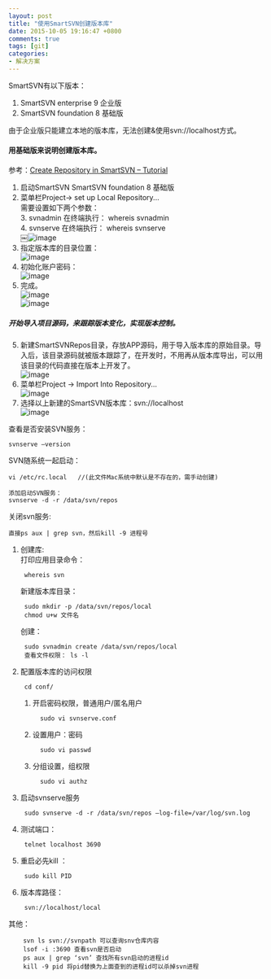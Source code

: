 ```yaml
---
layout: post
title: "使用SmartSVN创建版本库"
date: 2015-10-05 19:16:47 +0800
comments: true
tags: [git]
categories:
- 解决方案
---
```

SmartSVN有以下版本：

1. SmartSVN enterprise 9 企业版
2. SmartSVN foundation 8 基础版

由于企业版只能建立本地的版本库，无法创建&使用svn://localhost方式。
#### 用基础版来说明创建版本库。
参考：[Create Repository in SmartSVN – Tutorial](http://hammadk.com/how-to-create-repository-in-smartsvn-tutorial/)  

1. 启动SmartSVN SmartSVN foundation 8 基础版  
2. 菜单栏Project-> set up Local Repository...      
需要设置如下两个参数：  
	3. svnadmin 在终端执行： whereis svnadmin  
	4. svnserve 在终端执行： whereis svnserve  
￼![image](https://app.yinxiang.com/shard/s33/nl/2147483647/59a78b5d-81de-48f1-afe9-2fb2bde72da2//res/adeb039a-b429-481a-ac25-2044b871e45e/screenshot.png?resizeSmall&width=832)  
3. 指定版本库的目录位置：  
![image](https://app.yinxiang.com/shard/s33/nl/2147483647/59a78b5d-81de-48f1-afe9-2fb2bde72da2//res/a3f00903-101c-4848-a10a-3479643baea7/screenshot.png?resizeSmall&width=832)  
3. 初始化账户密码：  
![image](https://app.yinxiang.com/shard/s33/nl/2147483647/59a78b5d-81de-48f1-afe9-2fb2bde72da2//res/140f257e-e452-47ea-8317-34a5ed8d6c7f/screenshot.png?resizeSmall&width=832)  
4. 完成。  
![image](https://app.yinxiang.com/shard/s33/nl/2147483647/59a78b5d-81de-48f1-afe9-2fb2bde72da2//res/ed975623-72bb-4132-8d04-ac9a7b1d2fc9/screenshot.png?resizeSmall&width=832)  
![image](https://app.yinxiang.com/shard/s33/nl/2147483647/59a78b5d-81de-48f1-afe9-2fb2bde72da2//res/53306789-9d97-485c-a54d-a143e7b078f1/screenshot.png?resizeSmall&width=832)
<!--more-->	
##### 开始导入项目源码，来跟踪版本变化，实现版本控制。  
5. 新建SmartSVNRepos目录，存放APP源码，用于导入版本库的原始目录。导入后，该目录源码就被版本跟踪了，在开发时，不用再从版本库导出，可以用该目录的代码直接在版本上开发了。  
![image](https://app.yinxiang.com/shard/s33/nl/2147483647/59a78b5d-81de-48f1-afe9-2fb2bde72da2//res/ee02bf65-27e3-435a-8300-8189bc087eb8/screenshot.png?resizeSmall&width=832)
6. 菜单栏Project -> Import Into Repository...  
![image](https://app.yinxiang.com/shard/s33/nl/2147483647/59a78b5d-81de-48f1-afe9-2fb2bde72da2//res/eccc10f0-4c5a-435c-8397-062028d0d4f4.png?resizeSmall&width=832)
7. 选择以上新建的SmartSVN版本库：svn://localhost  
![image](https://app.yinxiang.com/shard/s33/nl/2147483647/59a78b5d-81de-48f1-afe9-2fb2bde72da2//res/ecfe16b4-17ac-4fc1-a64f-1ce259d77b3b/screenshot.png?resizeSmall&width=832) 

查看是否安装SVN服务：

	svnserve —version

SVN随系统一起启动：
	
	vi /etc/rc.local   //(此文件Mac系统中默认是不存在的，需手动创建)
	
	添加启动SVN服务： 
	svnserve -d -r /data/svn/repos  
	
关闭svn服务:

	直接ps aux | grep svn，然后kill -9 进程号

1. 创建库:  
	打印应用目录命令：
	
		whereis svn
	
	新建版本库目录：

		sudo mkdir -p /data/svn/repos/local	
		chmod u+w 文件名
	创建：
	
		sudo svnadmin create /data/svn/repos/local
	    查看文件权限： ls -l

2. 配置版本库的访问权限

		cd conf/ 
	 
   1. 开启密码权限，普通用户/匿名用户
   
			sudo vi svnserve.conf
   2. 设置用户：密码
   
			sudo vi passwd
	
   2. 分组设置，组权限
   
			sudo vi authz
3. 启动svnserve服务  

   		sudo svnserve -d -r /data/svn/repos —log-file=/var/log/svn.log
   		
4. 测试端口：

    	telnet localhost 3690
    
5. 重启必先kill ：

		sudo kill PID
6. 版本库路径：

    	svn://localhost/local
其他：

		svn ls svn://svnpath 可以查询snv仓库内容  
		lsof -i :3690 查看svn是否启动  
		ps aux | grep ‘svn’ 查找所有svn启动的进程id  
		kill -9 pid 将pid替换为上面查到的进程id可以杀掉svn进程  


